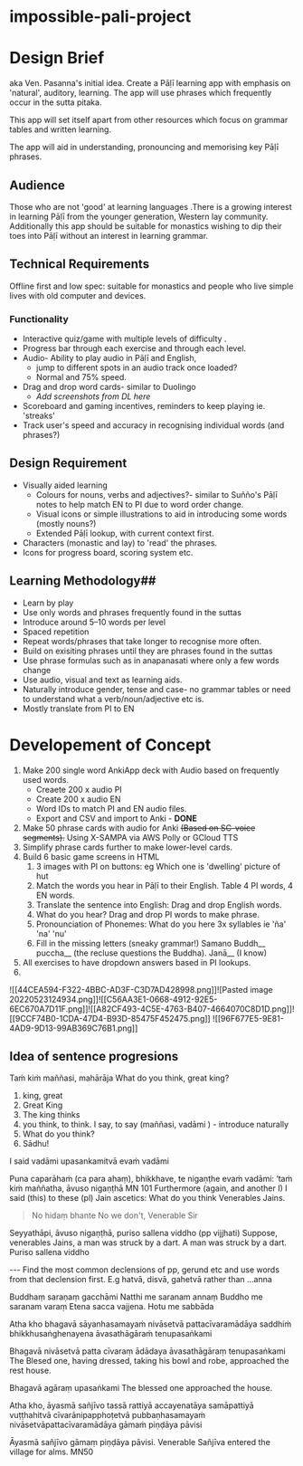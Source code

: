 # impossible-pali-project

# Design Brief #
aka Ven. Pasanna's initial idea.
Create a Pāḷī learning app with emphasis on 'natural', auditory, learning.  The app will  use phrases which frequently occur in the sutta pitaka.

This app will set itself apart from other resources which focus on grammar tables and written learning.

The app will aid in understanding, pronouncing and memorising key Pāḷī phrases.

## Audience ##
Those who are not 'good' at learning languages .There is a growing interest in learning Pāḷī from the younger generation, Western lay community. Additionally this app should be suitable for monastics wishing to dip their toes into Pāḷī without an interest in learning grammar.

## Technical Requirements ##
Offline first and low spec: suitable for monastics and people who live simple lives with old computer and devices. 

### Functionality ###
- Interactive quiz/game with multiple levels of difficulty .
- Progress bar through each exercise and through each level.
- Audio- Ability to play audio in Pāḷī and English, 
	- jump to different spots in an audio track once loaded?
	- Normal and 75% speed.
- Drag and drop word cards- similar to Duolingo
	- *Add screenshots from DL here*
- Scoreboard and gaming incentives, reminders to keep playing ie. 'streaks'
- Track user's speed and accuracy in recognising individual words (and phrases?)

## Design Requirement ##
- Visually aided learning 
	- Colours for nouns, verbs and adjectives?- similar to Suñño's Pāḷī notes to help match EN to PI due to word order change.
	- Visual icons or simple illustrations to aid in introducing some words (mostly nouns?)
	- Extended Pāḷī lookup, with current context first. 
- Characters (monastic and lay) to 'read' the phrases.
- Icons for progress board, scoring system etc.

## Learning Methodology##
- Learn by play
- Use only words and phrases frequently found in the suttas
- Introduce around 5–10 words per level 
- Spaced repetition
- Repeat words/phrases that take longer to recognise more often.
- Build on exisiting phrases until they are phrases found in the suttas
- Use phrase formulas such as in anapanasati where only a few words change
- Use audio, visual and text as learning aids.
- Naturally introduce gender, tense and case- no grammar tables or need to understand what a verb/noun/adjective etc is.
- Mostly translate from PI to EN

# Developement of Concept #
1. Make 200 single word AnkiApp deck with Audio based on frequently used words.
	- Creaete 200 x audio PI
	- Create 200 x audio EN
	- Word IDs to match PI and EN audio files.
	- Export and CSV and import to Anki - **DONE**
2. Make 50 phrase cards with audio for Anki ~~(Based on SC-voice segments).~~ Using X-SAMPA via AWS Polly or GCloud TTS
3. Simplify phrase cards  further to make  lower-level cards. 
4. Build 6 basic game screens in HTML
	1.  3 images with PI on buttons:  eg Which one is 'dwelling' picture of hut
	2. Match the words you hear in Pāḷī to their English. Table 4 PI words, 4 EN words.
	3. Translate the sentence into English: Drag and drop English words.
	4. What do you hear? Drag and drop PI words to make phrase.
	5. Pronounciation of Phonemes: What do you here 3x syllables ie 'ña' 'na' 'nu'
	6. Fill in the missing letters (sneaky grammar!) Samano Buddh__ puccha__ (the recluse questions the Buddha). Janā__ (I know)
7. All exercises to have dropdown answers based in PI lookups.
8. 
![[44CEA594-F322-4BBC-AD3F-C3D7AD428998.png]]![Pasted image 20220523124934.png]]![[C56AA3E1-0668-4912-92E5-6EC670A7D11F.png]]![[A82CF493-4C5E-4763-B407-4664070C8D1D.png]]![[9CCF74B0-1CDA-47D4-B93D-85475F452475.png]]
![[96F677E5-9E81-4AD9-9D13-99AB369C76B1.png]]

## Idea of sentence progresions

Taṁ kiṁ maññasi, mahārāja
What do you think, great king?
1. king, great
2. Great King
3. The king thinks
4. you think, to think. I say, to say (maññasi, vadāmi ) - introduce naturally
5. What do you think?
6. Sādhu!

I said  vadāmi
upasankamitvā evaṁ vadāmi

Puna caparāhaṁ (ca para ahaṃ), bhikkhave, te nigaṇṭhe evaṁ vadāmi: ‘taṁ kiṁ maññatha, āvuso nigaṇṭhā MN 101
Furthermore (again, and another I) I said (this) to these (pl) Jain ascetics: What do you think Venerables Jains.

>No hidaṃ bhante
> No we don't, Venerable Sir

Seyyathāpi, āvuso nigaṇṭhā, puriso sallena viddho (pp vijjhati)
Suppose, venerables Jains, a man was struck by a dart.
A man was struck by a dart. Puriso sallena viddho

--- Find the most common declensions of pp, gerund etc and use words from that declension first. E.g hatvā, disvā,  gahetvā rather than ...anna 

Buddhaṃ saraṇaṃ gacchāmi
Natthi me saranam annaṃ
Buddho me saranam varaṃ
Etena sacca vajjena. 
Hotu me sabbāda

Atha kho bhagavā sāyanhasamayaṁ nivāsetvā pattacīvaramādāya saddhiṁ bhikkhusaṅghenayena āvasathāgāraṁ tenupasaṅkami

Bhagavā nivāsetvā patta cīvaraṃ ādādaya āvasathāgāraṃ tenupasaṅkami
The Blesed one, having dressed, taking his bowl and robe, approached the rest house.

Bhagavā agāraṃ upasaṅkami
The blessed one approached the house.

Atha kho, āyasmā sañjīvo tassā rattiyā accayenatāya samāpattiyā vuṭṭhahitvā cīvarānipapphoṭetvā pubbaṇhasamayaṁ nivāsetvāpattacīvaramādāya gāmaṁ piṇḍāya pāvisi

Āyasmā sañjīvo gāmaṃ piṇḍāya pāvisi.
Venerable Sañjīva entered the village for alms.
MN50
